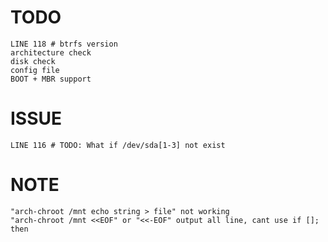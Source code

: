 # TODO
    LINE 118 # btrfs version
    architecture check
    disk check
    config file
    BOOT + MBR support
# ISSUE
    LINE 116 # TODO: What if /dev/sda[1-3] not exist
# NOTE
    "arch-chroot /mnt echo string > file" not working
    "arch-chroot /mnt <<EOF" or "<<-EOF" output all line, cant use if []; then
